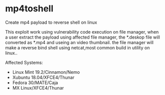 # mp4toshell
Create mp4 payload to reverse shell on linux

This exploit work using vulnerability code execution on file manager,
when a user extract the payload using affected file manager, the *.deskop file will converted as *.mp4 and useing an video thumbnail.
the file manager will make a reverse bind shell using netcat,most common
build in utility on linux..

Affected Systems:

- Linux Mint 19.2/Cinnamon/Nemo
- Xubuntu 18.04/XFCE4/Thunar
- Fedora 30/MATE/Caja
- MX Linux/XFCE4/Thunar
